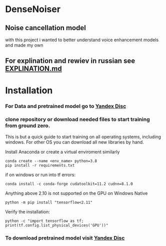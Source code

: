 # DenseNoiser
## Noise cancellation model
with this project i wanted to better understand voice enhancement models and made my own
## For explination and rewiev in russian see [EXPLINATION.md](https://github.com/Kozak-Alexandr/DenseNoiser/blob/main/EXPLINATION.md)

# Installation

### For Data and pretrained model go to [Yandex Disc](https://disk.yandex.ru/d/dglhBJF_MW0hrQ)

### clone repository or download needed files to start training from ground zero.
This is but a quick guide to start training on all operating systems, including windows. For other OS you can download all new libraries by hand.

Install Anaconda or create a virtual enviroment similarly
```
conda create --name <env_name> python=3.8
pip install -r requirements.txt
```
if on windows or run into tf errors:

```
conda install -c conda-forge cudatoolkit=11.2 cudnn=8.1.0
```

Anything above 2.10 is not supported on the GPU on Windows Native

```
python -m pip install "tensorflow<2.11"
```

Verify the installation:

```
python -c "import tensorflow as tf; print(tf.config.list_physical_devices('GPU'))"
```

### To download pretrained model visit [Yandex Disc](https://disk.yandex.ru/d/dglhBJF_MW0hrQ)
